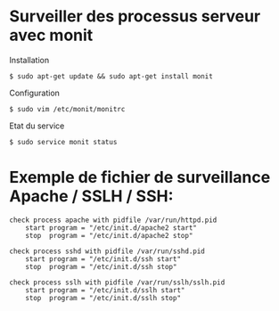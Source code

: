 # Surveiller des processus serveur avec monit

Installation
    
    $ sudo apt-get update && sudo apt-get install monit

Configuration

    $ sudo vim /etc/monit/monitrc

Etat du service

    $ sudo service monit status

# Exemple de fichier de surveillance Apache / SSLH / SSH:

    check process apache with pidfile /var/run/httpd.pid
        start program = "/etc/init.d/apache2 start"
        stop  program = "/etc/init.d/apache2 stop"

    check process sshd with pidfile /var/run/sshd.pid
        start program = "/etc/init.d/ssh start"
        stop  program = "/etc/init.d/ssh stop"   

    check process sslh with pidfile /var/run/sslh/sslh.pid
        start program = "/etc/init.d/sslh start"
        stop  program = "/etc/init.d/sslh stop"  
